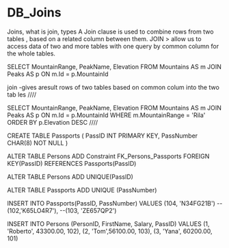 # DB_Joins
Joins, what is join, types
A Join clause is used to combine rows from two tables , based on a related column between them.
JOIN > allow us to access data of two and more tables with one query by common column for the whole tables.

 SELECT 
      MountainRange, 
	  PeakName, 
	  Elevation 
    FROM Mountains AS m
  JOIN Peaks AS p ON m.Id = p.MountainId
  
  join -gives aresult rows of two tables based on common colum into the two tab les
  ////
  
  SELECT 
      MountainRange, 
	  PeakName, 
	  Elevation 
    FROM Mountains AS m
  JOIN Peaks AS p ON m.Id = p.MountainId
  WHERE m.MountainRange = 'Rila'
  ORDER BY p.Elevation DESC
////

CREATE TABLE Passports
(
PassID INT PRIMARY KEY,
PassNumber CHAR(8) NOT NULL
)

ALTER TABLE Persons
ADD Constraint FK_Persons_Passports FOREIGN KEY(PassID) 
                                    REFERENCES Passports(PassID)

ALTER TABLE Persons
        ADD UNIQUE(PassID)

ALTER TABLE Passports
		ADD UNIQUE (PassNumber)

INSERT INTO 
        Passports(PassID, PassNumber)
VALUES
        (104, 'N34FG21B')
		--(102,'K65LO4R7'),
		--(103, 'ZE657QP2')


INSERT INTO Persons (PersonID, FirstName, Salary, PassID)
VALUES
    (1, 'Roberto', 43300.00, 102),
	(2, 'Tom',56100.00, 103),
	(3, 'Yana', 60200.00, 101)

	
